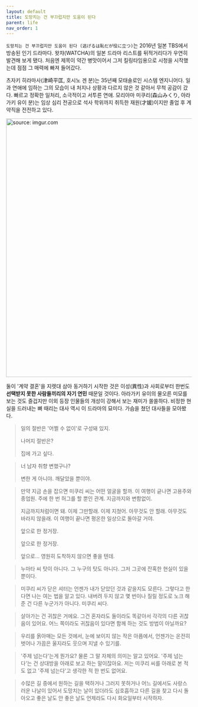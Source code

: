 ```yaml
---
layout: default
title: 도망치는 건 부끄럽지만 도움이 된다
parent: life
nav_order: 1
---
```


`도망치는 건 부끄럽지만 도움이 된다 (逃げるは恥だが役に立つ)`는 2016년 일본 TBS에서 방송된 인기 드라마다. 왓챠(WATCHA)의 일본 드라마 리스트를 뒤적거리다가 우연히 발견해 보게 됐다. 처음엔 제목이 약간 병맛이어서 그저 킬링타임용으로 시청을 시작했는데 점점 그 매력에 빠져 들어갔다.

츠자키 히라마사(津崎平匡, 호시노 겐 분)는 35년째 모태솔로인 시스템 엔지니어다. 일과 연애에 임하는 그의 모습이 내 처지나 상황과 다르지 않은 것 같아서 무척 공감이 갔다. 빠르고 정확한 일처리, 소극적이고 서투른 연애. 모리야마 미쿠리(森山みくり, 아라가키 유이 분)는 임상 심리 전공으로 석사 학위까지 취득한 재원(才媛)이지만 졸업 후 계약직을 전전하고 있다. 

<a href="https://imgur.com/8SiB6mM"><img src="https://i.imgur.com/8SiB6mM.jpg" width="700px" title="source: imgur.com" /></a>

둘이 '계약 결혼'을 지렛대 삼아 동거하기 시작한 것은 이성(異性)과 사회로부터 한번도 **선택받지 못한 사람들끼리의 자기 연민** 때문일 것이다. 아라가키 유이의 물오른 미모를 보는 것도 즐겁지만 이외 등장 인물들의 개성이 강해서 보는 재미가 쏠쏠하다. 비정한 현실을 드러내는 뼈 때리는 대사 역시 이 드라마의 묘미다. 가슴을 쳤던 대사들을 모아봤다.




> 일의 절반은 '어쩔 수 없이'로 구성돼 있지.
>
> 나머지 절반은?
>
> 집에 가고 싶다.



> 너 남자 취향 변했구나?
>
> 변한 게 아니야. 깨달았을 뿐이야.



> 만약 지금 손을 잡으면 미쿠리 씨는 어떤 얼굴을 할까. 이 여행이 긑나면 고용주와 종업원. 주에 한 번 허그를 할 뿐인 관계. 지금까지와 변함없이.
>
> 지금까지처럼이면 돼. 이제 그만할래. 이제 지쳤어. 아무것도 안 할래. 아무것도 바라지 않을래. 이 여행이 끝나면 평온한 일상으로 돌아갈 거야.
>
> 앞으로 한 정거장.
>
> 앞으로 한 정거장.
>
> 앞으로... 영원히 도착하지 않으면 좋을 텐데.



> 누마타 씨 탓이 아니다. 그 누구의 탓도 아니다. 그저 그곳에 잔혹한 현실이 있을 뿐이다.



> 미쿠리 씨가 닫은 셔터는 언젠가 내가 닫았던 것과 같을지도 모른다. 그렇다고 한다면 나는 여는 법을 알고 있다. 내버려 두지 않고 몇 번이나 질릴 정도로 노크 해준 건 다른 누군가가 아니다. 미쿠리 씨다.



> 살아가는 건 귀찮은 거에요. 그건 혼자라도 둘이라도 똑같아서 각각의 다른 귀찮음이 있어요. 어느 쪽이라도 귀찮음이 있다면 함께 하는 것도 방법이 아닐까요?



> 우리를 옭아매는 모든 것에서, 눈에 보이지 않는 작은 아픔에서, 언젠가는 온전히 벗어나 가끔은 울지라도 웃으며 지낼 수 있기를.



> '주제 넘는다'는게 뭔가요? 물론 그 말 자체의 의미는 알고 있어요. '주제 넘는다'는 건 상대방을 아래로 보고 하는 말이잖아요. 저는 미쿠리 씨를 아래로 본 적도 없고 '주제 넘는다'고 생각한 적 한 번도 없어요.



> 수많은 길 중에서 원하는 길을 택하거나 그러지 못하거나 어느 길에서도 사랑스러운 나날이 있어서 도망치는 날이 있더라도 심호흡하고 다른 길을 찾고 다시 돌아오고 좋은 날도 안 좋은 날도 언제라도 다시 화요일부터 시작하자.